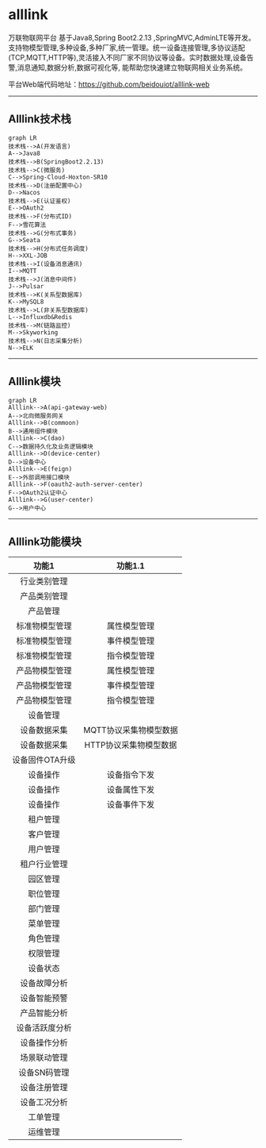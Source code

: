 # alllink
万联物联网平台
基于Java8,Spring Boot2.2.13 ,SpringMVC,AdminLTE等开发。支持物模型管理,多种设备,多种厂家,统一管理。统一设备连接管理,多协议适配(TCP,MQTT,HTTP等),灵活接入不同厂家不同协议等设备。实时数据处理,设备告警,消息通知,数据分析,数据可视化等, 能帮助您快速建立物联网相关业务系统。

平台Web端代码地址：https://github.com/beidouiot/alllink-web

---
Alllink技术栈
---
~~~mermaid
graph LR
技术栈-->A(开发语言)
A-->Java8
技术栈-->B(SpringBoot2.2.13)
技术栈-->C(微服务)
C-->Spring-Cloud-Hoxton-SR10
技术栈-->D(注册配置中心)
D-->Nacos
技术栈-->E(认证鉴权)
E-->OAuth2
技术栈-->F(分布式ID)
F-->雪花算法
技术栈-->G(分布式事务)
G-->Seata
技术栈-->H(分布式任务调度)
H-->XXL-JOB
技术栈-->I(设备消息通讯)
I-->MQTT
技术栈-->J(消息中间件)
J-->Pulsar
技术栈-->K(关系型数据库)
K-->MySQL8
技术栈-->L(非关系型数据库)
L-->Influxdb&Redis
技术栈-->M(链路监控)
M-->Skyworking
技术栈-->N(日志采集分析)
N-->ELK
~~~
---
Alllink模块
---
~~~mermaid
graph LR
Alllink-->A(api-gateway-web)
A-->北向微服务网关
Alllink-->B(commoon)
B-->通用组件模块
Alllink-->C(dao)
C-->数据持久化及业务逻辑模块
Alllink-->D(device-center)
D-->设备中心
Alllink-->E(feign)
E-->外部调用接口模块
Alllink-->F(oauth2-auth-server-center)
F-->OAuth2认证中心
Alllink-->G(user-center)
G-->用户中心
~~~
---
Alllink功能模块
---
|功能1 |功能1.1 |
| :----: | :-----: |
| 行业类别管理 |  |
| 产品类别管理 |  |
| 产品管理 |  |
| 标准物模型管理 | 属性模型管理 |
| 标准物模型管理 | 事件模型管理 |
| 标准物模型管理 | 指令模型管理 |
| 产品物模型管理 | 属性模型管理 |
| 产品物模型管理 | 事件模型管理 |
| 产品物模型管理 | 指令模型管理 |
| 设备管理 |  |
| 设备数据采集 | MQTT协议采集物模型数据 |
| 设备数据采集 | HTTP协议采集物模型数据 |
| 设备固件OTA升级 |  |
| 设备操作 | 设备指令下发 |
| 设备操作 | 设备属性下发 |
| 设备操作 | 设备事件下发 |
| 租户管理 |  |
| 客户管理 |  |
| 用户管理 |  |
| 租户行业管理 |  |
| 园区管理 |  |
| 职位管理 |  |
| 部门管理 |  |
| 菜单管理 |  |
| 角色管理 |  |
| 权限管理 |  |
| 设备状态 |  |
| 设备故障分析 |  |
| 设备智能预警 |  |
| 产品智能分析 |  |
| 设备活跃度分析 |  |
| 设备操作分析 |  |
| 场景联动管理 |  |
| 设备SN码管理 |  |
| 设备注册管理 |  |
| 设备工况分析 |  |
| 工单管理 |  |
| 运维管理 |  |
